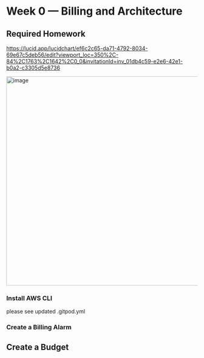 # Week 0 — Billing and Architecture

## Required Homework
https://lucid.app/lucidchart/ef6c2c65-da71-4792-8034-69e67c5deb56/edit?viewport_loc=350%2C-84%2C1763%2C1642%2C0_0&invitationId=inv_01db4c59-e2e6-42e1-b0a2-c3305d5e8736

<img width="549" alt="image" src="https://user-images.githubusercontent.com/104549627/221376801-2cba6116-523a-4a5c-9a6e-cee7ffcc42eb.png">


### Install AWS CLI
please see updated .gitpod.yml


### Create a Billing Alarm


## Create a Budget
